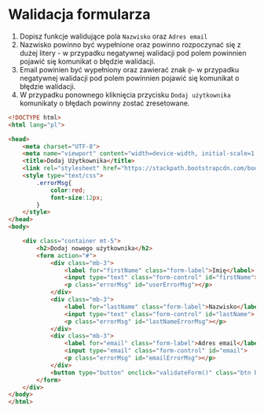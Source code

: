 # Walidacja formularza

1. Dopisz funkcje walidujące pola `Nazwisko` oraz `Adres email`
2. Nazwisko powinno być wypełnione oraz powinno rozpoczynać się z dużej litery - w przypadku negatywnej walidacji pod polem
powinnien pojawić się komunikat o błędzie walidacji.
4. Email powinien być wypełniony oraz zawierać znak `@`- w przypadku negatywnej walidacji pod polem
powinnien pojawić się komunikat o błędzie walidacji.
5. W przypadku ponownego kliknięcia przycisku `Dodaj użytkownika` komunikaty o błędach powinny zostać zresetowane.

```html
<!DOCTYPE html>
<html lang="pl">

<head>
    <meta charset="UTF-8">
    <meta name="viewport" content="width=device-width, initial-scale=1.0">
    <title>Dodaj Użytkownika</title>
    <link rel="stylesheet" href="https://stackpath.bootstrapcdn.com/bootstrap/4.5.2/css/bootstrap.min.css">
    <style type="text/css">
        .errorMsg{
            color:red;
            font-size:12px;
        }
    </style>
</head>
<body>

    <div class="container mt-5">
        <h2>Dodaj nowego użytkownika</h2>
        <form action="#">
            <div class="mb-3">
                <label for="firstName" class="form-label">Imię</label>
                <input type="text" class="form-control" id="firstName">
                <p class="errorMsg" id="userErrorMsg"></p>
            </div>
            <div class="mb-3">
                <label for="lastName" class="form-label">Nazwisko</label>
                <input type="text" class="form-control" id="lastName">
                <p class="errorMsg" id="lastNameErrorMsg"></p>
            </div>
            <div class="mb-3">
                <label for="email" class="form-label">Adres email</label>
                <input type="email" class="form-control" id="email">
                <p class="errorMsg" id="emailErrorMsg"></p>
            </div>
            <button type="button" onclick="validateForm()" class="btn btn-primary">Dodaj użytkownika</button>
        </form>
    </div>
</body>
</html>
```
